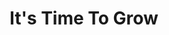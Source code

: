 ---
title: "It's Time To Grow"
description: "Achieve your goals with more speed, ease and pleasure by partnering with a professional like Sebastian Assaf."
layout: "home"
---